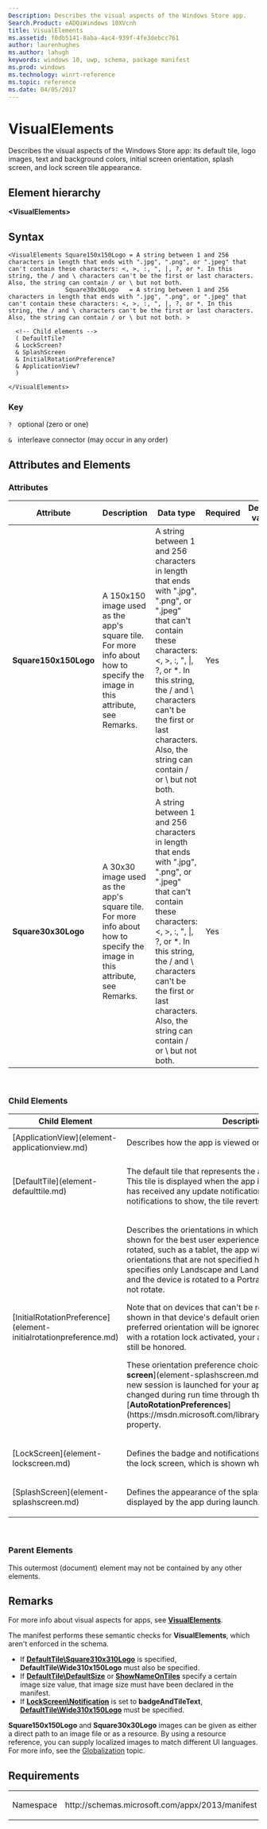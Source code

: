 ```yaml
---
Description: Describes the visual aspects of the Windows Store app. 
Search.Product: eADQiWindows 10XVcnh
title: VisualElements
ms.assetid: f0db5141-8aba-4ac4-939f-4fe3debcc761
author: laurenhughes
ms.author: lahugh
keywords: windows 10, uwp, schema, package manifest
ms.prod: windows
ms.technology: winrt-reference
ms.topic: reference
ms.date: 04/05/2017
---
```


# VisualElements

Describes the visual aspects of the Windows Store app: its default tile, logo images, text and background colors, initial screen orientation, splash screen, and lock screen tile appearance.

## Element hierarchy

**&lt;VisualElements&gt;**

## Syntax

``` syntax
<VisualElements Square150x150Logo = A string between 1 and 256 characters in length that ends with ".jpg", ".png", or ".jpeg" that can't contain these characters: <, >, :, ", |, ?, or *. In this string, the / and \ characters can't be the first or last characters. Also, the string can contain / or \ but not both.
                Square30x30Logo   = A string between 1 and 256 characters in length that ends with ".jpg", ".png", or ".jpeg" that can't contain these characters: <, >, :, ", |, ?, or *. In this string, the / and \ characters can't be the first or last characters. Also, the string can contain / or \ but not both. >

  <!-- Child elements -->
  ( DefaultTile?
  & LockScreen?
  & SplashScreen
  & InitialRotationPreference?
  & ApplicationView?
  )

</VisualElements>
```

### Key

`?`   optional (zero or one) 

`&`   interleave connector (may occur in any order)

## Attributes and Elements


### Attributes

<table>
<colgroup>
<col width="20%" />
<col width="20%" />
<col width="20%" />
<col width="20%" />
<col width="20%" />
</colgroup>
<thead>
<tr class="header">
<th>Attribute</th>
<th>Description</th>
<th>Data type</th>
<th>Required</th>
<th>Default value</th>
</tr>
</thead>
<tbody>
<tr class="odd">
<td><strong>Square150x150Logo</strong></td>
<td><p>A 150x150 image used as the app's square tile. For more info about how to specify the image in this attribute, see Remarks.</p></td>
<td>A string between 1 and 256 characters in length that ends with &quot;.jpg&quot;, &quot;.png&quot;, or &quot;.jpeg&quot; that can't contain these characters: &lt;, &gt;, :, &quot;, |, ?, or *. In this string, the / and \ characters can't be the first or last characters. Also, the string can contain / or \ but not both.</td>
<td>Yes</td>
<td></td>
</tr>
<tr class="even">
<td><strong>Square30x30Logo</strong></td>
<td><p>A 30x30 image used as the app's square tile. For more info about how to specify the image in this attribute, see Remarks.</p></td>
<td>A string between 1 and 256 characters in length that ends with &quot;.jpg&quot;, &quot;.png&quot;, or &quot;.jpeg&quot; that can't contain these characters: &lt;, &gt;, :, &quot;, |, ?, or *. In this string, the / and \ characters can't be the first or last characters. Also, the string can contain / or \ but not both.</td>
<td>Yes</td>
<td></td>
</tr>
</tbody>
</table>

 

### Child Elements

<table>
<colgroup>
<col width="50%" />
<col width="50%" />
</colgroup>
<thead>
<tr class="header">
<th>Child Element</th>
<th>Description</th>
</tr>
</thead>
<tbody>
<tr class="odd">
<td>[ApplicationView](element-applicationview.md)</td>
<td><p>Describes how the app is viewed on the screen.</p></td>
</tr>
<tr class="even">
<td>[DefaultTile](element-defaulttile.md)</td>
<td><p>The default tile that represents the app on the Start screen. This tile is displayed when the app is first installed, before it has received any update notifications. When a tile has no notifications to show, the tile reverts to this default.</p></td>
</tr>
<tr class="odd">
<td>[InitialRotationPreference](element-initialrotationpreference.md)</td>
<td><p>Describes the orientations in which the app would prefer to be shown for the best user experience. On a device that can be rotated, such as a tablet, the app will not be redrawn for orientations that are not specified here. For instance, if the app specifies only Landscape and LandscapeFlipped orientations, and the device is rotated to a Portrait orientation, the app will not rotate.</p>
<p>Note that on devices that can't be rotated, an app might be shown in that device's default orientation and the app's preferred orientation will be ignored. However, on a device with a rotation lock activated, your app's preferred rotation will still be honored.</p>
<p>These orientation preference choices apply to both the [<strong>splash screen</strong>](element-splashscreen.md) and the app UI when a new session is launched for your app. The preferences can be changed during run time through the [<strong>AutoRotationPreferences</strong>](https://msdn.microsoft.com/library/windows/apps/dn264259) property.</p></td>
</tr>
<tr class="even">
<td>[LockScreen](element-lockscreen.md)</td>
<td><p>Defines the badge and notifications that represent the app on the lock screen, which is shown when the system is locked.</p></td>
</tr>
<tr class="odd">
<td>[SplashScreen](element-splashscreen.md)</td>
<td><p>Defines the appearance of the splash screen, which is displayed by the app during launch.</p></td>
</tr>
</tbody>
</table>

 

### Parent Elements

This outermost (document) element may not be contained by any other elements.

## Remarks

For more info about visual aspects for apps, see [**VisualElements**](https://msdn.microsoft.com/library/windows/apps/dn423310).

The manifest performs these semantic checks for **VisualElements**, which aren't enforced in the schema.

-   If [**DefaultTile\\Square310x310Logo**](element-defaulttile.md) is specified, **DefaultTile\\Wide310x150Logo** must also be specified.
-   If [**DefaultTile\\DefaultSize**](element-defaulttile.md) or [**ShowNameOnTiles**](element-shownameontiles.md) specify a certain image size value, that image size must have been declared in the manifest.
-   If [**LockScreen\\Notification**](https://msdn.microsoft.com/library/windows/apps/dn423284) is set to **badgeAndTileText**, [**DefaultTile\\Wide310x150Logo**](element-defaulttile.md) must be specified.

**Square150x150Logo** and **Square30x30Logo** images can be given as either a direct path to an image file or as a resource. By using a resource reference, you can supply localized images to match different UI languages. For more info, see the [Globalization](https://msdn.microsoft.com/library/windows/apps/hh831183) topic.

## Requirements

<table>
<colgroup>
<col width="50%" />
<col width="50%" />
</colgroup>
<tbody>
<tr class="odd">
<td><p>Namespace</p></td>
<td><p>http://schemas.microsoft.com/appx/2013/manifest</p></td>
</tr>
</tbody>
</table>

 

 



